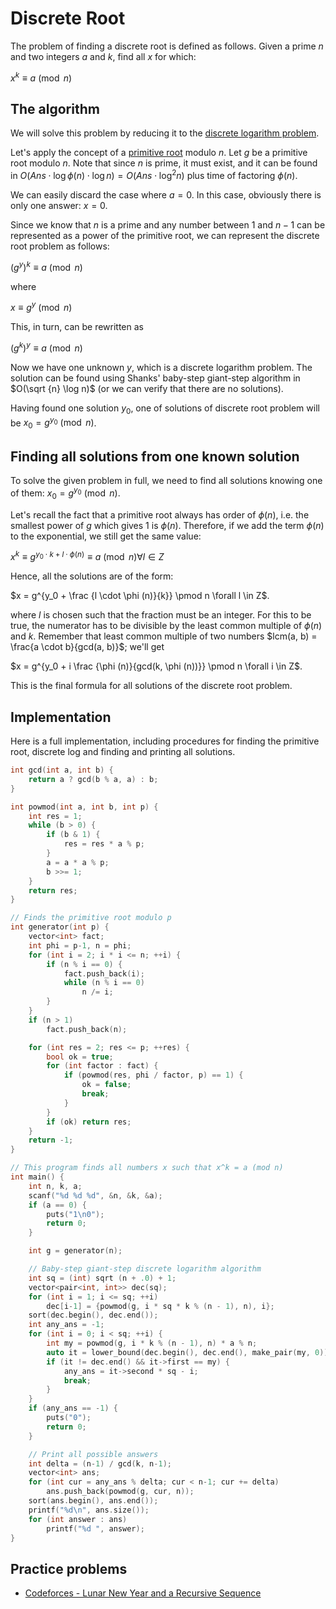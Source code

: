# Discrete Root

The problem of finding a discrete root is defined as follows. Given a prime $n$ and two integers $a$ and $k$, find all $x$ for which:

$x^k \equiv a \pmod n$

## The algorithm

We will solve this problem by reducing it to the [discrete logarithm problem](/docs/#Algorithms/algebra/discrete-log/).

Let's apply the concept of a [primitive root](/docs/#Algorithms/algebra/primitive-root/) modulo $n$. Let $g$ be a primitive root modulo $n$. Note that since $n$ is prime, it must exist, and it can be found in $O(Ans \cdot \log \phi (n) \cdot \log n) = O(Ans \cdot \log^2 n)$ plus time of factoring $\phi (n)$.

We can easily discard the case where $a = 0$. In this case, obviously there is only one answer: $x = 0$.

Since we know that $n$ is a prime and any number between 1 and $n-1$ can be represented as a power of the primitive root, we can represent the discrete root problem as follows:

$(g^y)^k \equiv a \pmod n$

where

$x \equiv g^y \pmod n$

This, in turn, can be rewritten as

$(g^k)^y \equiv a \pmod n$

Now we have one unknown $y$, which is a discrete logarithm problem. The solution can be found using Shanks' baby-step giant-step algorithm in $O(\sqrt {n} \log n)$ (or we can verify that there are no solutions).

Having found one solution $y_0$, one of solutions of discrete root problem will be $x_0 = g^{y_0} \pmod n$.

## Finding all solutions from one known solution

To solve the given problem in full, we need to find all solutions knowing one of them: $x_0 = g^{y_0} \pmod n$.

Let's recall the fact that a primitive root always has order of $\phi (n)$, i.e. the smallest power of $g$ which gives 1 is $\phi (n)$. Therefore, if we add the term $\phi (n)$ to the exponential, we still get the same value:

$x^k \equiv g^{ y_0 \cdot k + l \cdot \phi (n)} \equiv a \pmod n \forall l \in Z$

Hence, all the solutions are of the form:

$x = g^{y_0 + \frac {l \cdot \phi (n)}{k}} \pmod n \forall l \in Z$.

where $l$ is chosen such that the fraction must be an integer. For this to be true, the numerator has to be divisible by the least common multiple of  $\phi (n)$ and $k$. Remember that least common multiple of two numbers $lcm(a, b) = \frac{a \cdot b}{gcd(a, b)}$; we'll get

$x = g^{y_0 + i \frac {\phi (n)}{gcd(k, \phi (n))}} \pmod n \forall i \in Z$.

This is the final formula for all solutions of the discrete root problem.

## Implementation

Here is a full implementation, including procedures for finding the primitive root, discrete log and finding and printing all solutions.

```cpp
int gcd(int a, int b) {
    return a ? gcd(b % a, a) : b;
}

int powmod(int a, int b, int p) {
    int res = 1;
    while (b > 0) {
        if (b & 1) {
            res = res * a % p;
        }
        a = a * a % p;
        b >>= 1;
    }
    return res;
}

// Finds the primitive root modulo p
int generator(int p) {
    vector<int> fact;
    int phi = p-1, n = phi;
    for (int i = 2; i * i <= n; ++i) {
        if (n % i == 0) {
            fact.push_back(i);
            while (n % i == 0)
                n /= i;
        }
    }
    if (n > 1)
        fact.push_back(n);

    for (int res = 2; res <= p; ++res) {
        bool ok = true;
        for (int factor : fact) {
            if (powmod(res, phi / factor, p) == 1) {
                ok = false;
                break;
            }
        }
        if (ok) return res;
    }
    return -1;
}

// This program finds all numbers x such that x^k = a (mod n)
int main() {
    int n, k, a;
    scanf("%d %d %d", &n, &k, &a);
    if (a == 0) {
        puts("1\n0");
        return 0;
    }

    int g = generator(n);

    // Baby-step giant-step discrete logarithm algorithm
    int sq = (int) sqrt (n + .0) + 1;
    vector<pair<int, int>> dec(sq);
    for (int i = 1; i <= sq; ++i)
        dec[i-1] = {powmod(g, i * sq * k % (n - 1), n), i};
    sort(dec.begin(), dec.end());
    int any_ans = -1;
    for (int i = 0; i < sq; ++i) {
        int my = powmod(g, i * k % (n - 1), n) * a % n;
        auto it = lower_bound(dec.begin(), dec.end(), make_pair(my, 0));
        if (it != dec.end() && it->first == my) {
            any_ans = it->second * sq - i;
            break;
        }
    }
    if (any_ans == -1) {
        puts("0");
        return 0;
    }

    // Print all possible answers
    int delta = (n-1) / gcd(k, n-1);
    vector<int> ans;
    for (int cur = any_ans % delta; cur < n-1; cur += delta)
        ans.push_back(powmod(g, cur, n));
    sort(ans.begin(), ans.end());
    printf("%d\n", ans.size());
    for (int answer : ans)
        printf("%d ", answer);
}
```

## Practice problems

* [Codeforces - Lunar New Year and a Recursive Sequence](https://codeforces.com/contest/1106/problem/F)
